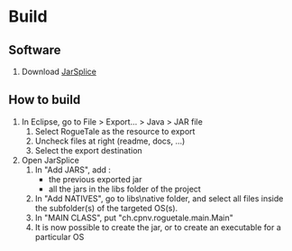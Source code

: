 # Build

## Software

1. Download [JarSplice](http://www.java2s.com/Code/Jar/j/Downloadjarsplice040jar.htm)

## How to build

1. In Eclipse, go to File > Export... > Java > JAR file
    1. Select RogueTale as the resource to export
    1. Uncheck files at right (readme, docs, ...)
    1. Select the export destination
1. Open JarSplice
    1. In "Add JARS", add :
        * the previous exported jar 
        * all the jars in the libs folder of the project
    1. In "Add NATIVES", go to libs\native folder, and select all files inside the subfolder(s) of the targeted OS(s).
    1. In "MAIN CLASS", put "ch.cpnv.roguetale.main.Main"
    1. It is now possible to create the jar, or to create an executable for a particular OS